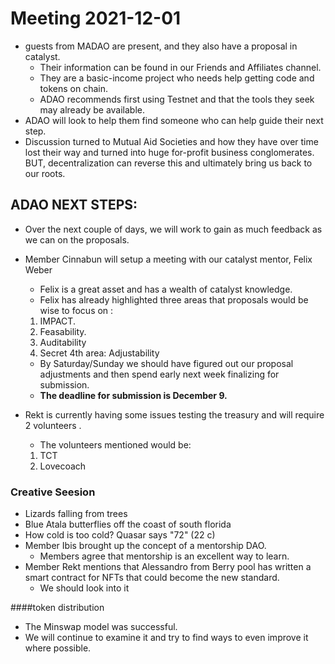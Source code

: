 # Meeting 2021-12-01

* guests from MADAO are present, and they also have a proposal in catalyst.  
  * Their information can be found in our Friends and Affiliates channel.  
  * They are a basic-income project who needs help getting code and tokens on chain.  
  * ADAO recommends first using Testnet and that the tools they seek may already be available.
* ADAO will look to help them find someone who can help guide their next step.
* Discussion turned to Mutual Aid Societies and how they have over time lost their way and turned into huge for-profit business conglomerates.  BUT, decentralization can reverse this and ultimately bring us back to our roots.

## ADAO NEXT STEPS:

* Over the next couple of days, we will work to gain as much feedback as we can on the proposals.  
* Member Cinnabun will setup a meeting with our catalyst mentor, Felix Weber
  *  Felix is a great asset and has a wealth of catalyst knowledge. 
  *  Felix has already highlighted three areas that proposals would be wise to focus on :  
   1.  IMPACT.  
   2.  Feasability.  
   3.  Auditability   
   4.  Secret 4th area: Adjustability      
  * By Saturday/Sunday we should have figured out our proposal adjustments and then spend early next week finalizing for submission.  
  * **The deadline for submission is December 9.**

* Rekt is currently having some issues testing the treasury and will require 2 volunteers .  
  * The volunteers mentioned would be: 
   1. TCT 
   2. Lovecoach

### Creative Seesion

* Lizards falling from trees
* Blue Atala butterflies off the coast of south florida
* How cold is too cold? Quasar says "72" (22 c)
* Member Ibis brought up the concept of a mentorship DAO.  
  * Members agree that mentorship is an excellent way to learn.
* Member Rekt mentions that Alessandro from Berry pool has written a smart contract for NFTs that could become the new standard.  
  * We should look into it
 
####token distribution

* The Minswap model was successful. 
* We will continue to examine it and try to find ways to even improve it where possible.

